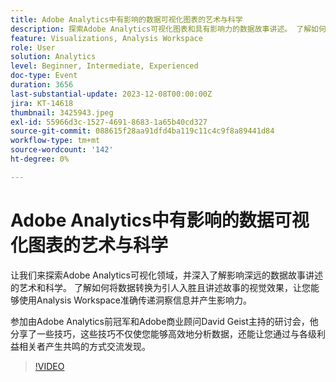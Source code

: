 ```yaml
---
title: Adobe Analytics中有影响的数据可视化图表的艺术与科学
description: 探索Adobe Analytics可视化图表和具有影响力的数据故事讲述。 了解如何将数据转换为引人入胜且讲述故事的视觉效果，让您能够使用Analysis Workspace准确传递洞察信息并产生影响力。
feature: Visualizations, Analysis Workspace
role: User
solution: Analytics
level: Beginner, Intermediate, Experienced
doc-type: Event
duration: 3656
last-substantial-update: 2023-12-08T00:00:00Z
jira: KT-14618
thumbnail: 3425943.jpeg
exl-id: 55966d3c-1527-4691-8683-1a65b40cd327
source-git-commit: 088615f28aa91dfd4ba119c11c4c9f8a89441d84
workflow-type: tm+mt
source-wordcount: '142'
ht-degree: 0%

---
```


# Adobe Analytics中有影响的数据可视化图表的艺术与科学

让我们来探索Adobe Analytics可视化领域，并深入了解影响深远的数据故事讲述的艺术和科学。 了解如何将数据转换为引人入胜且讲述故事的视觉效果，让您能够使用Analysis Workspace准确传递洞察信息并产生影响力。

参加由Adobe Analytics前冠军和Adobe商业顾问David Geist主持的研讨会，他分享了一些技巧，这些技巧不仅使您能够高效地分析数据，还能让您通过与各级利益相关者产生共鸣的方式交流发现。

>[!VIDEO](https://video.tv.adobe.com/v/3425943/?learn=on)
